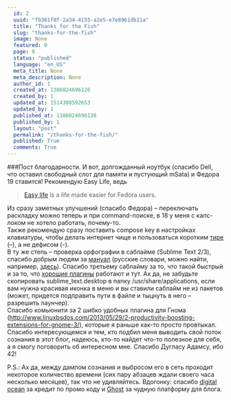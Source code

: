 ```yaml
---
  id: 2
  uuid: "fb361f0f-2a34-4155-a2e5-e7e8961db11a"
  title: "Thanks for the Fish"
  slug: "thanks-for-the-fish"
  image: None
  featured: 0
  page: 0
  status: "published"
  language: "en_US"
  meta_title: None
  meta_description: None
  author_id: 1
  created_at: 1386024696126
  created_by: 1
  updated_at: 1514308592653
  updated_by: 1
  published_at: 1386024696138
  published_by: 1
  layout: "post"
  permalink: "/thanks-for-the-fish/"
  published: True
  comments: True
---
```

###Пост благодарности.
И вот, долгожданный ноутбук (спасибо Dell, что оставил свободный слот для памяти и пустующий mSata) и Федора 19 ставится! Рекомендую Easy Life, ведь  
><a href="http://easylifeproject.org/">Easy life</a> is a life made easier for Fedora users.

Из сразу заметных улучшений (спасибо Федора) – переключать раскладку можно теперь и при command-поиске, в 18 у меня с капс-локом не хотело работать, почему-то.  
Также рекомендую сразу поставить compose key в настройках клавиатуры, чтобы делать интернет чище и пользоваться коротким <a href="http://en.wikipedia.org/wiki/Wikipedia:How_to_make_dashes">тире</a> (–), а не дефисом (-).  
В ту же степь – проверка орфографии в саблайме (Sublime Text 2/3), спасибо добрым людям за  <a href="http://comphobby.ru/2012/05/26/proverka-orfografii-spell-check-v-sublime-text-2/">мануал</a> (русские словари, можно найти, например, <a href="http://extensions.services.openoffice.org/en/project/slovari-dlya-russkogo-yazyka-dictionaries-russian">здесь</a>). Спасибо третьему саблайму за то, что такой быстрый и за то, что <a href="http://www.henriquebarroso.com/my-top-10sublime-2-plugins/">хорошие плагины</a> работают и тут. Ах да, не забудьте скопировать sublime_text.desktop в папку /usr/share/applications, если вам нужна красивая иконка в меню и вы ставили саблайм не из пакетов (может, придется подправить пути в файле и тыцнуть в него – разрешить лаунчер).  
Спасибо комьюнити за 2 шибко удобных плагина для Гнома (http://www.linuxbsdos.com/2013/05/29/2-productivity-boosting-extensions-for-gnome-3/), которые я раньше как-то просто провтыкал.  
Спасибо интересующемся и тем, кто подбил меня выводить свой поток сознания в этот блог, надеюсь, кто-то найдет что-то полезное для себя, а я смогу поговорить об интересном мне. Спасибо Дугласу Адамсу, ибо 42!

P.S.: Ах да, между дампом сознания и выбросом его в сеть проходит некоторое количество времени (сих пару абзацев ждали своего часа несколько месяцев), так что не удивляйтесь. Вдогонку: спасибо [digital ocean](http://digitalocean.com) за кредит по промо коду и [Ghost](https://ghost.org/) за чудную платформу для блога.